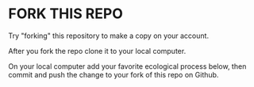 # FORK THIS REPO
Try "forking" this repository to make a copy on your account.

After you fork the repo clone it to your local computer.

On your local computer add your favorite ecological process below, then commit and push the change to your fork of this repo on Github.

